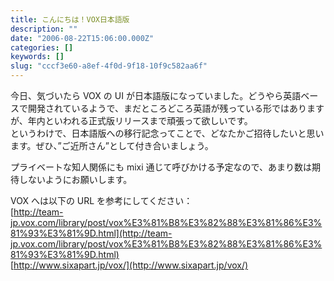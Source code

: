 ```yaml
---
title: こんにちは！VOX日本語版
description: ""
date: "2006-08-22T15:06:00.000Z"
categories: []
keywords: []
slug: "cccf3e60-a8ef-4f0d-9f18-10f9c582aa6f"
---
```


今日、気づいたら VOX の UI が日本語版になっていました。どうやら英語ベースで開発されているようで、まだところどころ英語が残っている形ではありますが、年内といわれる正式版リリースまで頑張って欲しいです。  
というわけで、日本語版への移行記念ってことで、どなたかご招待したいと思います。ぜひ、”ご近所さん”として付き合いましょう。

プライベートな知人関係にも mixi 通じて呼びかける予定なので、あまり数は期待しないようにお願いします。

VOX へは以下の URL を参考にしてください：  
[http://team-jp.vox.com/library/post/vox%E3%81%B8%E3%82%88%E3%81%86%E3%81%93%E3%81%9D.html](http://team-jp.vox.com/library/post/vox%E3%81%B8%E3%82%88%E3%81%86%E3%81%93%E3%81%9D.html)  
[http://www.sixapart.jp/vox/](http://www.sixapart.jp/vox/)
